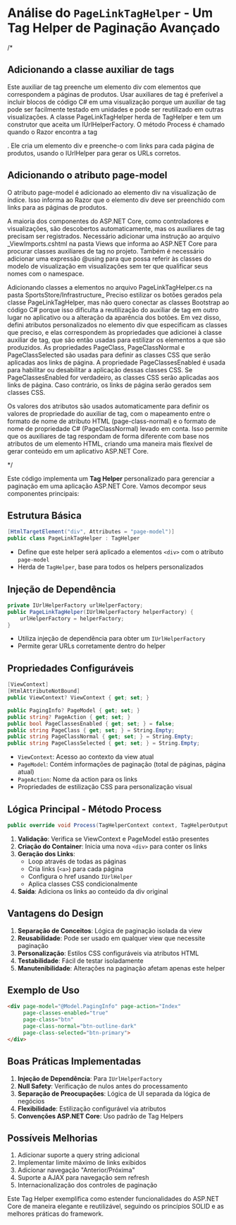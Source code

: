 # Análise do `PageLinkTagHelper` - Um Tag Helper de Paginação Avançado

/*
## Adicionando a classe auxiliar de tags
Este auxiliar de tag preenche um elemento div com elementos que correspondem a páginas de produtos.
Usar auxiliares de tag é preferível a incluir blocos de código C# em uma visualização porque um auxiliar de tag pode ser facilmente testado em unidades e pode ser reutilizado em outras visualizações.
A classe PageLinkTagHelper herda de TagHelper e tem um construtor que aceita um IUrlHelperFactory. O método Process é chamado quando o Razor encontra a tag <div page-model="...">. Ele cria um elemento div e preenche-o com links para cada página de produtos, usando o IUrlHelper para gerar os URLs corretos.
## Adicionando o atributo page-model
O atributo page-model é adicionado ao elemento div na visualização de índice. Isso informa ao Razor que o elemento div deve ser preenchido com links para as páginas de produtos.

A maioria dos componentes do ASP.NET Core, como controladores e visualizações, são descobertos automaticamente, mas os auxiliares de tag precisam ser registrados. Necessário adicionar uma instrução ao arquivo _ViewImports.cshtml na pasta Views que informa ao ASP.NET Core para procurar classes auxiliares de tag no projeto. Também é necessário adicionar uma expressão @using para que possa referir às classes do modelo de visualização em visualizações sem ter que qualificar seus nomes com o namespace.

Adicionando classes a elementos no arquivo PageLinkTagHelper.cs na pasta SportsStore/Infrastructure_ 
Preciso estilizar os botões gerados pela classe PageLinkTagHelper, mas não quero conectar as classes Bootstrap ao código C# porque isso dificulta a reutilização do auxiliar de tag em outro lugar no aplicativo ou a alteração da aparência dos botões. Em vez disso, defini atributos personalizados no elemento div que especificam as classes que preciso, e elas correspondem às propriedades que adicionei à classe auxiliar de tag, que são então usadas para estilizar os elementos a que são produzidos. As propriedades PageClass, PageClassNormal e PageClassSelected são usadas para definir as classes CSS que serão aplicadas aos links de página. A propriedade PageClassesEnabled é usada para habilitar ou desabilitar a aplicação dessas classes CSS. Se PageClassesEnabled for verdadeiro, as classes CSS serão aplicadas aos links de página. Caso contrário, os links de página serão gerados sem classes CSS.

Os valores dos atributos são usados automaticamente para definir os valores de propriedade do auxiliar de tag, com o mapeamento entre o formato de nome de atributo HTML (page-class-normal) e o formato de nome de propriedade C# (PageClassNormal) levado em conta. Isso permite que os auxiliares de tag respondam de forma diferente com base nos atributos de um elemento HTML, criando uma maneira mais flexível de gerar conteúdo em um aplicativo ASP.NET Core. 


*/

Este código implementa um **Tag Helper** personalizado para gerenciar a paginação em uma aplicação ASP.NET Core. Vamos decompor seus componentes principais:

## Estrutura Básica
```csharp
[HtmlTargetElement("div", Attributes = "page-model")]
public class PageLinkTagHelper : TagHelper
```
- Define que este helper será aplicado a elementos `<div>` com o atributo `page-model`
- Herda de `TagHelper`, base para todos os helpers personalizados

## Injeção de Dependência
```csharp
private IUrlHelperFactory urlHelperFactory;
public PageLinkTagHelper(IUrlHelperFactory helperFactory) {
    urlHelperFactory = helperFactory;
}
```
- Utiliza injeção de dependência para obter um `IUrlHelperFactory`
- Permite gerar URLs corretamente dentro do helper

## Propriedades Configuráveis
```csharp
[ViewContext]
[HtmlAttributeNotBound]
public ViewContext? ViewContext { get; set; }

public PagingInfo? PageModel { get; set; }
public string? PageAction { get; set; }
public bool PageClassesEnabled { get; set; } = false;
public string PageClass { get; set; } = String.Empty;
public string PageClassNormal { get; set; } = String.Empty;
public string PageClassSelected { get; set; } = String.Empty;
```
- `ViewContext`: Acesso ao contexto da view atual
- `PageModel`: Contém informações de paginação (total de páginas, página atual)
- `PageAction`: Nome da action para os links
- Propriedades de estilização CSS para personalização visual

## Lógica Principal - Método Process
```csharp
public override void Process(TagHelperContext context, TagHelperOutput output)
```
1. **Validação**: Verifica se ViewContext e PageModel estão presentes
2. **Criação do Container**: Inicia uma nova `<div>` para conter os links
3. **Geração dos Links**:
   - Loop através de todas as páginas
   - Cria links (`<a>`) para cada página
   - Configura o href usando `IUrlHelper`
   - Aplica classes CSS condicionalmente
4. **Saída**: Adiciona os links ao conteúdo da div original

## Vantagens do Design
1. **Separação de Conceitos**: Lógica de paginação isolada da view
2. **Reusabilidade**: Pode ser usado em qualquer view que necessite paginação
3. **Personalização**: Estilos CSS configuráveis via atributos HTML
4. **Testabilidade**: Fácil de testar isoladamente
5. **Manutenibilidade**: Alterações na paginação afetam apenas este helper

## Exemplo de Uso
```html
<div page-model="@Model.PagingInfo" page-action="Index" 
     page-classes-enabled="true"
     page-class="btn" 
     page-class-normal="btn-outline-dark"
     page-class-selected="btn-primary">
</div>
```

## Boas Práticas Implementadas
1. **Injeção de Dependência**: Para `IUrlHelperFactory`
2. **Null Safety**: Verificação de nulos antes do processamento
3. **Separação de Preocupações**: Lógica de UI separada da lógica de negócios
4. **Flexibilidade**: Estilização configurável via atributos
5. **Convenções ASP.NET Core**: Uso padrão de Tag Helpers

## Possíveis Melhorias
1. Adicionar suporte a query string adicional
2. Implementar limite máximo de links exibidos
3. Adicionar navegação "Anterior/Próxima"
4. Suporte a AJAX para navegação sem refresh
5. Internacionalização dos controles de paginação

Este Tag Helper exemplifica como estender funcionalidades do ASP.NET Core de maneira elegante e reutilizável, seguindo os princípios SOLID e as melhores práticas do framework.